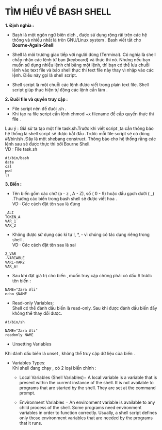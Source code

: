 # TÌM HIỂU VỀ BASH SHELL  
**1. Định nghĩa :**  
- Bash là một ngôn ngữ biên dịch , được sử dụng rộng rãi trên các hệ thống và nhiều nhất là trên GNU/Linux system . Bash viết tắt cho **Bourne-Again-Shell** 
- Shell là môi trường giao tiếp với người dùng (Terminal). Có nghĩa là shell chấp nhận các lệnh từ bạn (keyboard) và thực thi nó. Nhưng nếu bạn muốn sử dụng nhiều lệnh chỉ bằng một lệnh, thì bạn có thể lưu chuỗi lệnh vào text file và bảo shell thực thi text file này thay vì nhập vào các lệnh. Điều này gọi là shell script.

- Shell script là một chuỗi các lệnh được viết trong plain text file. Shell script giúp thực hiện tự động các lệnh cần làm .

**2. Đuôi file và quyền truy cập :**  
 - File script nên để đuôi .sh .  
- Khi tạo ra file script cần lệnh chmod +x filename để cấp quyền thực thi file .  

Lưu ý : Giả sử ta tạo một file task.sh.Trước khi viết script ,ta cần thông báo hệ thống là shell script sẽ được bắt đầu .Trước mỗi file script sẽ có dòng #!/bin/sh .Đây là một shebang construct. Thông báo cho hệ thống rằng các lệnh sau sẽ được thực thi bởi Bourne Shell.   
VD : File task.sh  
```
#!/bin/bash
date
cal
pwd
ls

```

**3. Biến :**  
- Tên biến gồm các chữ  (a - z , A - Z), số  ( 0 - 9) hoặc dấu gạch dưỡi ( _) .Thường  các biến trong bash shell sẽ được viết hoa  .   
VD :  Các cách đặt tên sau là đúng  
```
_ALI
TOKEN_A
VAR_1
VAR_2
``` 

- Không được sử dụng các kí tự  !, *, - vì chúng có tác dụng riêng trong shell .   
VD : Các cách đặt tên sau là sai 
```
2_VAR
-VARIABLE
VAR1-VAR2
VAR_A!
```

- Sau khi đặt giá trị cho biến , muốn truy cập chúng phải có dấu $ trước tên biến : 
```
NAME="Zara Ali"
echo $NAME
``` 


-  Read-only Variables:   
Shell có thể đánh dấu biến là read-only. Sau khi được đánh dấu biến đấy không thể thay đổi được.

```
#!/bin/sh

NAME="Zara Ali"
readonly NAME
```
- Unsetting Variables

Khi đánh dấu biến là unset , không thể truy cập dữ liệu của biến .  
- Variables Types:  
Khi shell đang chạy , có 2 loại biến chính :

    - Local Variables (Shell Variables)− A local variable is a variable that is present within the current instance of the shell. It is not available to programs that are started by the shell. They are set at the command prompt.

    - Environment Variables − An environment variable is available to any child process of the shell. Some programs need environment variables in order to function correctly. Usually, a shell script defines only those environment variables that are needed by the programs that it runs.


